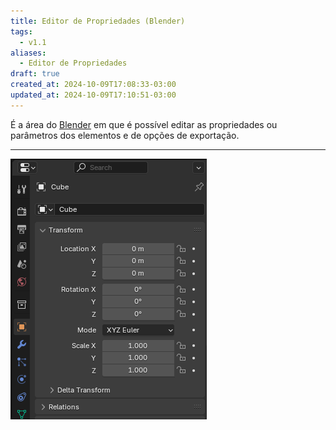 ```yaml
---
title: Editor de Propriedades (Blender)
tags:
  - v1.1
aliases:
  - Editor de Propriedades
draft: true
created_at: 2024-10-09T17:08:33-03:00
updated_at: 2024-10-09T17:10:51-03:00
---
```


É a área do [Blender](api/entrada/2024/07/26/Blender.md) em que é possível editar as propriedades ou parâmetros dos elementos e de opções de exportação.

---

![Editor de propriedades assim que o blender é aberto pela primeira vez.](assets/images/2024/Blender_Editor_de_Propriedades.png)